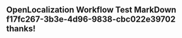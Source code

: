 <properties
ms.topic="hero-topic"
ms.test1="hero-topic"
ms.test2="test"/>


## OpenLocalization Workflow Test MarkDown f17fc267-3b3e-4d96-9838-cbc022e39702 thanks!



<!--HONumber=Aug16_HO4-->


